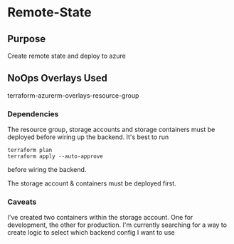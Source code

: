 # **Remote-State**

## Purpose
Create remote state and deploy to azure

## NoOps Overlays Used

terraform-azurerm-overlays-resource-group

### Dependencies
The resource group, storage accounts and storage containers must be deployed before wiring up the backend.
It's best to run 
```hcl 
terraform plan 
terraform apply --auto-approve
``` 
before wiring the backend.

The storage account & containers must be deployed first.

### Caveats
I've created two containers within the storage account. One for development, the other for production. I'm currently searching for a way to create logic to select which backend config I want to use
